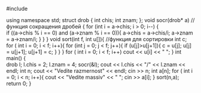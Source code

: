 #include <iostream>

using namespace std;
struct drob
{
    int chis;
    int znam;
};
void socr(drob* a)         //функция сокращения дробей
{
    for (int i = a->chis; i > 0; i--) {    
      if ((a->chis % i == 0) and (a->znam % i == 0)){
        a->chis = a->chis/i; 
        a->znam = a->znam/i; 
      }
    }
}
void sort(int f, int u[]){     //функция для сортировки
    int c;
    for ( int i = 0; i < f; i++){
      for (int j = 0; j < f; j++){
          if (u[j]>u[j+1]){
              c = u[j];
              u[j] = u[j+1];
              u[j+1] = c;
          }
      }
    }
    for ( int i = 0; i < f; i++)
      cout << u[i] << " ";
}
int main()
{   
    drob l;
    l.chis = 2;
    l.znam = 4;
    socr(&l);
    cout << l.chis << "/" << l.znam << endl;
    int n;
    cout << "Vedite razmernost" << endl;
    cin >> n;
    int a[n];
    for ( int i = 0; i < n; i++){
      cout << "Vedite massiv" << " ";
      cin >> a[i];
    }
    sort(n,a);
    return 0;
}
